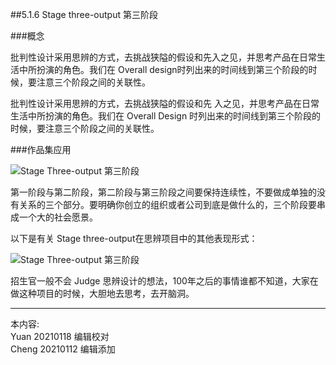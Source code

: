 
##5.1.6 Stage three-output 第三阶段

###概念

批判性设计采⽤思辨的⽅式，去挑战狭隘的假设和先⼊之见，并思考产品在日常⽣活中所扮演的⻆色。我们在 Overall design时列出来的时间线到第三个阶段的时候，要注意三个阶段之间的关联性。

批判性设计采⽤思辨的⽅式，去挑战狭隘的假设和先
⼊之见，并思考产品在日常⽣活中所扮演的⻆色。我们在 Overall Design 时列出来的时间线到第三个阶段的时候，要注意三个阶段之间的关联性。


###作品集应用

![ Stage Three-output 第三阶段](http://kitpic.makebi.net/2021/cdsd_15.jpg)

第一阶段与第二阶段，第二阶段与第三阶段之间要保持连续性，不要做成单独的没有关系的三个部分。要明确你创立的组织或者公司到底是做什么的，三个阶段要串成一个大的社会愿景。


以下是有关 Stage three-output在思辨项目中的其他表现形式：

![ Stage Three-output 第三阶段](http://kitpic.makebi.net/2021/cdsd_16.jpg)

招生官一般不会 Judge 思辨设计的想法，100年之后的事情谁都不知道，大家在做这种项目的时候，大胆地去思考，去开脑洞。


---
本内容:  
Yuan 20210118 编辑校对   
Cheng 20210112 编辑添加
